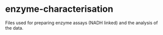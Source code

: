 # enzyme-characterisation
Files used for preparing enzyme assays (NADH linked) and the analysis of the data.
